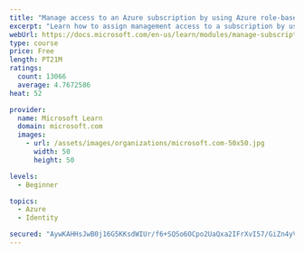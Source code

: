 ```yaml
---
title: "Manage access to an Azure subscription by using Azure role-based access control (RBAC)"
excerpt: "Learn how to assign management access to a subscription by using Azure role-based access control."
webUrl: https://docs.microsoft.com/en-us/learn/modules/manage-subscription-access-azure-rbac/
type: course
price: Free
length: PT21M
ratings:
  count: 13066
  average: 4.7672586
heat: 52

provider:
  name: Microsoft Learn
  domain: microsoft.com
  images:
    - url: /assets/images/organizations/microsoft.com-50x50.jpg
      width: 50
      height: 50

levels:
  - Beginner

topics:
  - Azure
  - Identity

secured: "AywKAHHsJwB0j16G5KKsdWIUr/f6+SQSo6OCpo2UaQxa2IFrXvI57/GiZn4yVkZsjMFixonzdD2DGJYQFp9UO+zSaoDEwtp//1MXYWsXDhMJChhkvqsZF+KQS2bRN54CsJ72Nt+pGglL3HYdn37xyO47GQesbAjukOYuhZBLswZiE9POoDC7KJxUNIbYSmZNQs4XS1aQ72Byqf/wLdU6MgQ3te0nhy7ZWSKuM+LY5kxzo5IoRFK3LS0+1tZ6f3T/7AFqyti1ZU2kEUXvTZR2Ti8tKotdSQ9vcgrE5NtSJ6/CpJEWaiTFtOQYTLJlIZwNuPBW4rQI6aXflTv6XG59SJBEDgWJc18VnYepP0u1Og/xipgjp8WOoNvuoEYJjO7/qB4WjCL65iViQXUeIMs2FXEwUNarZax1OtdUCIqBOrlk+3HQgDWW8oDM6I7L8ax7;oFdTeZW/MkdUfZT9qm6V3Q=="
---
```


